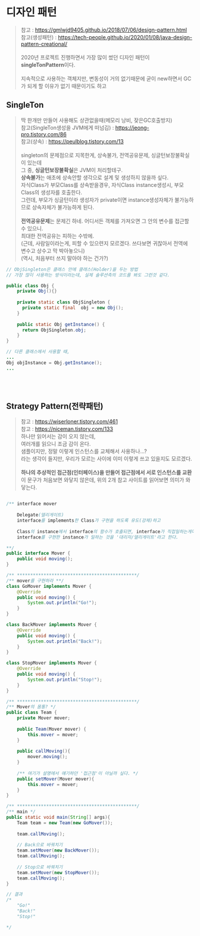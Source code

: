 # 디자인 패턴
> 참고 : https://gmlwjd9405.github.io/2018/07/06/design-pattern.html <br>
> 참고(생성패턴) : https://tech-people.github.io/2020/01/08/java-design-pattern-creational/ <br>
> <br>
> 2020년 프로젝트 진행하면서 가장 많이 썼던 디자인 패턴이 **singleTonPattern**이다.   
> <br>
> 지속적으로 사용하는 객체지만, 변동성이 거의 없기때문에 굳이 new하면서 GC가 되게 할 이유가 없기 때문이기도 하고   
>
## SingleTon
> 딱 한개만 만들어 사용해도 상관없을때(메모리 낭비, 잦은GC호출방지)   
> 참고(SingleTon생성을 JVM에게 떠넘김) : https://jeong-pro.tistory.com/86 <br>
> 참고(상속) : https://peulblog.tistory.com/13 <br>
> <br>
> singleton의 문제점으로 지목한게, 상속불가, 전역공유문제, 싱글턴보장불확실이 있는데   
> 그 중, **싱글턴보장불확실**은 JVM이 처리할테구.   
> **상속불가**는 애초에 상속안할 생각으로 설계 및 생성하지 않을까 싶다.   
> 자식Class가 부모Class를 상속받을경우, 자식Class instance생성시, 부모Class의 생성자를 호출한다.   
> 그런데, 부모가 싱글턴이라 생성자가 private이면 instance생성자체가 불가능하므로 상속자체가 불가능하게 된다.   
> <br>
> **전역공유문제**는 문제긴 하네. 어디서든 객체를 가져오면 그 안의 변수를 접근할 수 있으니.   
> 최대한 전역공유는 피하는 수밖에.   
> (근데, 사람일이라는게, 피할 수 있으련지 모르겠다. 쓰다보면 귀찮아서 전역에 변수고 상수고 막 박아놓으니)   
> (역시, 처음부터 쓰지 말아야 하는 건가?)   

```java
// ObjSingleton은 클래스 안에 클래스(Holder)을 두는 방법
// 가장 많이 사용하는 방식이라는데, 실제 솔루션측의 코드를 봐도 그런것 같다.

public class Obj { 
    private Obj(){}
    
    private static class ObjSingleton {
      private static final  obj = new Obj();
    }
    
    public static Obj getInstance() {
      return ObjSingleton.obj;
    }
}

// 다른 클래스에서 사용할 때,
...
Obj objInstance = Obj.getInstance();
...

```

<br><br>

## Strategy Pattern(전략패턴)
> 참고 : https://wiserloner.tistory.com/461 <br>
> 참고 : https://niceman.tistory.com/133 <br>
> 하나만 읽어서는 감이 오지 않는데,   
> 여러개를 읽으니 조금 감이 온다.   
> 샘플이지만, 정말 이렇게 인스턴스를 교체해서 사용하나...?   
> 라는 생각이 들지만, 우리가 모르는 사이에 이미 이렇게 쓰고 있을지도 모르겠다.   
> <br>
> **하나의 추상적인 접근점(인터페이스)을 만들어 접근점에서 서로 인스턴스를 교환**   
> 이 문구가 처음보면 와닿지 않은데, 위의 2개 참고 사이트를 읽어보면 의미가 와닿는다.   

```java

/** interface mover
    
    Delegate(델리게이트)
    interface를 implements한 Class가 구현을 하도록 유도(강제)하고
    
    Class의 instance에서 interface의 함수가 호출되면, interface가 직접일하는게아니라.
    interface를 구현한 instance가 일하는 것을 '대리자/델리게이트'라고 한다.

**/
public interface Mover {
    public void moving();
}

/** *********************************************/
/** mover를 구현하라 **/
class GoMover implements Mover {
    @Override
    public void moving() {
        System.out.println("Go!");
    }
}

class BackMover implements Mover {
    @Override
    public void moving() {
        System.out.println("Back!");
    }
}

class StopMover implements Mover {
    @Override
    public void moving() {
        System.out.println("Stop!");
    }
}

/** *********************************************/
/** Mover의 몸통? */
public class Team {
    private Mover mover;
    
    public Team(Mover mover) {
        this.mover = mover;
    }
    
    public callMoving(){
        mover.moving();
    }
    
    /** 여기가 설명에서 얘기하던 '접근점'이 아닐까 싶다. */
    public setMover(Mover mover){
        this.mover = mover;
    }
}

/** *********************************************/
/** main */
public static void main(String[] args){
    Team team = new Team(new GoMover());
    
    team.callMoving();
    
    // Back으로 바꿔치기
    team.setMover(new BackMover());
    team.callMoving();
    
    // Stop으로 바꿔치기
    team.setMover(new StopMover());
    team.callMoving();
}

// 결과
/*
    "Go!"
    "Back!"
    "Stop!"

*/
```

